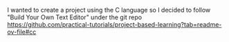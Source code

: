I wanted to create a project using the C language so I decided to follow "Build Your Own Text Editor" under the git repo 
https://github.com/practical-tutorials/project-based-learning?tab=readme-ov-file#cc
